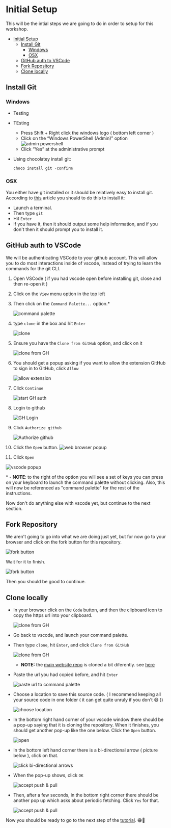 # Initial Setup

This will be the intial steps we are going to do in order to setup for this workshop.

- [Initial Setup](#initial-setup)
  - [Install Git](#install-git)
    - [Windows](#windows)
    - [OSX](#osx)
  - [GitHub auth to VSCode](#github-auth-to-vscode)
  - [Fork Repository](#fork-repository)
  - [Clone locally](#clone-locally)

## Install Git

### Windows

- Testing
- TEsting
  - Press Shift + Right click the windows logo ( bottom left corner )
  - Click on the “Windows PowerShell (Admin)” option ![admin powershell](/pictures/intro/img00.png)
  - Click “Yes” at the administrative prompt
- Using chocolatey install git:

   ```powershell
   choco install git -confirm
   ```

### OSX

You either have git installed or it should be relatively easy to install git.
According to [this](https://apple.stackexchange.com/questions/304100/is-git-pre-installed-on-macos-sierra#304101) article you should to do this to install it:

- Launch a terminal.
- Then type `git`
- Hit `Enter`
- If you have it, then it should output some help information, and if you don't then it should prompt you to install it.

## GitHub auth to VSCode

We will be authenticating VSCode to your github account. This will allow you to do most interactions inside of vscode, instead of trying to learn the commands for the git CLI.

1. Open VSCode ( if you had vscode open before installing git, close and then re-open it )
2. Click on the `View` menu option in the top left
3. Then click on the `Command Palette...` option.*

   ![command palette](/pictures/intro/img01.png)

4. type `clone` in the box and hit `Enter`

   ![clone](/pictures/intro/img02.png)

5. Ensure you have the `Clone from GitHub` option, and click on it

   ![clone from GH](/pictures/intro/img03.png)

6. You should get a popup asking if you want to allow the extension GitHub to sign in to GitHub, click `Allow`

   ![allow extension](/pictures/intro/img04.png)

7. Click `Continue`

   ![start GH auth](/pictures/intro/img05.png)

8. Login to github

   ![GH Login](/pictures/intro/img06.png)

9. Click `Authorize github`

   ![Authorize github](/pictures/intro/img07.png)

10. Click the `Open` button.
   ![web browser popup](/pictures/intro/img08.png)

11. Click `Open`

   ![vscode popup](/pictures/intro/img09.png)

\* - **NOTE**: to the right of the option you will see a set of keys you can press on your keyboard to launch the command palette without clicking.
Also, this will now be referenced as "command palette" for the rest of the instructions.

Now don't do anything else with vscode yet, but continue to the next section.

## Fork Repository

We aren't going to go into what we are doing just yet, but for now go to your browser and click on the fork button for this repository.

![fork button](/pictures/intro/img10.png)

Wait for it to finish.

![fork button](/pictures/intro/img11.png)

Then you should be good to continue.

## Clone locally

- In your browser click on the `Code` button, and then the clipboard icon to copy the https url into your clipboard.

   ![clone from GH](/pictures/intro/img12.png)
- Go back to vscode, and launch your command palette.
- Then type `clone`, hit `Enter`, and click `Clone from GitHub`

   ![clone from GH](/pictures/intro/img03.png)

   - **NOTE:** the [main website repo](https://github.com/GWC-UNCC/Girls-Who-Code-at-UNCC) is cloned a bit diferently. see [here](/03-hugo_specific/README.md#clone-recursively)
- Paste the url you had copied before, and hit `Enter`

   ![paste url to command palette](/pictures/intro/img13.png)
- Choose a location to save this source code. ( I recommend keeping all your source code in one folder ( it can get quite unruly if you don't 😅 ))

   ![choose location](/pictures/intro/img14.png)

- In the bottom right hand corner of your vscode window there should be a pop-up saying that it is cloning the repository.
  When it finishes, you should get another pop-up like the one below. Click the `Open` button.

   ![open](/pictures/intro/img15.png)

- In the bottom left hand corner there is a bi-directional arrow ( picture below ), click on that.

   ![click bi-directional arrows](/pictures/intro/img16.png)
- When the pop-up shows, click `OK`

   ![accept push & pull](/pictures/intro/img17.png)
- Then, after a few seconds, in the bottom right corner there should be another pop up which asks about periodic fetching. Click `Yes` for that.

   ![accept push & pull](/pictures/intro/img18.png)

Now you should be ready to go to the next step of the [tutorial](/README.md#steps). 😁🎉

